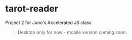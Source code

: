 # tarot-reader
Project 2 for Juno's Accelerated JS class
>Desktop only for now - mobile version coming soon.
